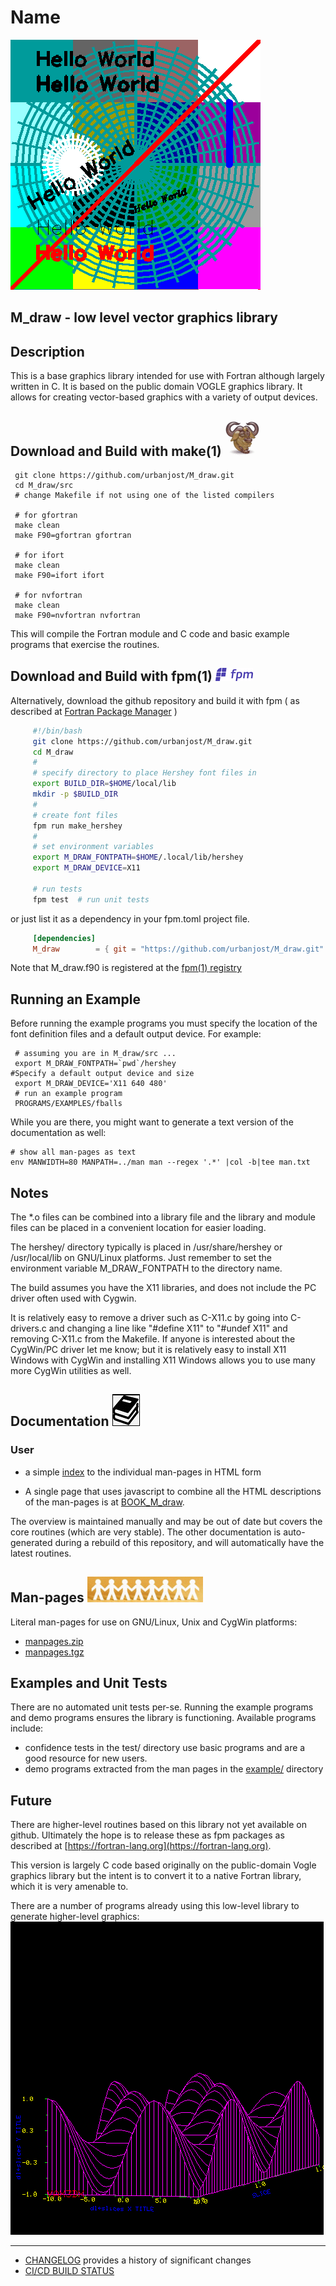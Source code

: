 # Name
![sample](images/M_draw.gif)
## M_draw - low level vector graphics library

## Description
This is a base graphics library intended for use with Fortran
although largely written in C. It is based on the public domain
VOGLE graphics library. It allows for creating vector-based 
graphics with a variety of output devices.

## Download and Build with make(1) ![gmake](docs/images/gnu.gif)
     git clone https://github.com/urbanjost/M_draw.git
     cd M_draw/src
     # change Makefile if not using one of the listed compilers
     
     # for gfortran
     make clean
     make F90=gfortran gfortran
     
     # for ifort
     make clean
     make F90=ifort ifort

     # for nvfortran
     make clean
     make F90=nvfortran nvfortran

This will compile the Fortran module and C code  and basic example
programs that exercise the routines.

## Download and Build with fpm(1) ![fpm](docs/images/fpm_logo.gif)

Alternatively, download the github repository and build it with
fpm ( as described at [Fortran Package Manager](https://github.com/fortran-lang/fpm) )

```bash
     #!/bin/bash
     git clone https://github.com/urbanjost/M_draw.git
     cd M_draw
     #
     # specify directory to place Hershey font files in
     export BUILD_DIR=$HOME/local/lib 
     mkdir -p $BUILD_DIR
     #
     # create font files
     fpm run make_hershey
     #
     # set environment variables
     export M_DRAW_FONTPATH=$HOME/.local/lib/hershey
     export M_DRAW_DEVICE=X11

     # run tests
     fpm test  # run unit tests
```

or just list it as a dependency in your fpm.toml project file.

```toml
     [dependencies]
     M_draw        = { git = "https://github.com/urbanjost/M_draw.git" }
```

Note that M_draw.f90 is registered at the [fpm(1) registry](https://fortran-lang.org/packages/fpm)

## Running an Example
Before running the example programs you must specify the location
of the font definition files and a default output device. For example:

     # assuming you are in M_draw/src ...
     export M_DRAW_FONTPATH=`pwd`/hershey
    #Specify a default output device and size
     export M_DRAW_DEVICE='X11 640 480'
     # run an example program
     PROGRAMS/EXAMPLES/fballs

While you are there, you might want to generate a text version of the
documentation as well:

    # show all man-pages as text
    env MANWIDTH=80 MANPATH=../man man --regex '.*' |col -b|tee man.txt

## Notes

The *.o files can be combined into a library file and the library
and module files can be placed in a convenient location for easier
loading.

The hershey/ directory typically is placed in /usr/share/hershey 
or /usr/local/lib on GNU/Linux platforms. Just remember to set
the environment variable M_DRAW_FONTPATH to the directory name.

The build assumes you have the X11 libraries, and does not include
the PC driver often used with Cygwin. 

It is relatively easy to remove a driver such as C-X11.c by going into
C-drivers.c and changing a line like "#define X11" to "#undef X11" and
removing C-X11.c from the Makefile. If anyone is interested about the
CygWin/PC driver let me know; but it is relatively easy to install X11
Windows with CygWin and installing X11 Windows allows you to use many
more CygWin utilities as well.

## Documentation   ![docs](docs/images/docs.gif)
### User 
<!--
   - [An overview in HTML](https://urbanjost.github.io/M_draw/M_draw.html)
-->

   - a simple [index](https://urbanjost.github.io/M_draw/) to
     the individual man-pages in HTML form

   - A single page that uses javascript to combine all the HTML
     descriptions of the man-pages is at 
     [BOOK_M_draw](https://urbanjost.github.io/M_draw/BOOK_M_draw.html).

The overview is maintained manually and may be out of date but covers
the core routines (which are very stable). The other documentation
is auto-generated during a rebuild of this repository, and will
automatically have the latest routines.

## Man-pages ![man-pages](docs/images/manpages.gif) 
Literal man-pages for use on GNU/Linux, Unix and CygWin platforms:
  - [manpages.zip](https://urbanjost.github.io/M_draw/manpages.zip)
  - [manpages.tgz](https://urbanjost.github.io/M_draw/manpages.tgz)


## Examples and Unit Tests
There are no automated unit tests per-se. Running the example programs
and demo programs ensures the library is functioning. Available 
programs include:

  - confidence tests in the test/ directory use basic programs and are
    a good resource for new users.
  - demo programs extracted from the man pages in the [example/](example/) directory

## Future
There are higher-level routines based on this library not yet available
on github. Ultimately the hope is to release these as fpm packages
as described at [https://fortran-lang.org](https://fortran-lang.org).

This version is largely C code based originally on the public-domain
Vogle graphics library but the intent is to convert it to a native
Fortran library, which it is very amenable to.

There are a number of programs already using this low-level library
to generate higher-level graphics:
                 ![sample](docs/images/M_slices.gif)

---

 + [CHANGELOG](docs/CHANGELOG.md) provides a history of significant changes
 + [CI/CD BUILD STATUS](docs/STATUS.md)
